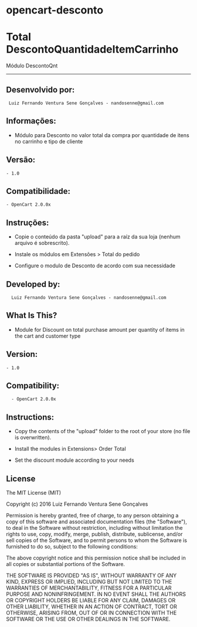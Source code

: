 # opencart-desconto

Total DescontoQuantidadeItemCarrinho
=======================
Módulo DescontoQnt
**************************************

Desenvolvido por:
-----------------------

```
 Luiz Fernando Ventura Sene Gonçalves - nandosenne@gmail.com
```

Informações:
-----------------------

- Módulo para Desconto no valor total da compra por quantidade de itens no carrinho e tipo de cliente


Versão:
-----------------------
```
- 1.0
```
Compatibilidade:
-----------------------
```
- OpenCart 2.0.0x
```

Instruções:
-----------------------

- Copie o conteúdo da pasta "upload" para a raíz da sua loja (nenhum arquivo é sobrescrito).

- Instale os módulos em Extensões > Total do pedido

- Configure o modulo de Desconto de acordo com sua necessidade


Developed by:
-------------

```
  Luiz Fernando Ventura Sene Gonçalves - nandosenne@gmail.com
```

What Is This?
-----------------------

- Module for Discount on total purchase amount per quantity of items in the cart and customer type


Version:
-----------------------
```
- 1.0
```
Compatibility:
-----------------------

```
  - OpenCart 2.0.0x
```

Instructions:
-----------------------

- Copy the contents of the "upload" folder to the root of your store (no file is overwritten).

- Install the modules in Extensions> Order Total

- Set the discount module according to your needs



License
--------------------------
  The MIT License (MIT)

  Copyright (c) 2016 Luiz Fernando Ventura Sene Gonçalves

  Permission is hereby granted, free of charge, to any person obtaining a copy
  of this software and associated documentation files (the "Software"),
  to deal in the Software without restriction, including without limitation the rights to use,
  copy, modify, merge, publish, distribute, sublicense, and/or sell copies of the Software, and to permit
  persons to whom the Software is furnished to do so, subject to the following conditions:

  The above copyright notice and this permission notice shall be included in all copies or substantial portions of the Software.

  THE SOFTWARE IS PROVIDED "AS IS", WITHOUT WARRANTY OF ANY KIND, EXPRESS OR IMPLIED, INCLUDING BUT NOT LIMITED
  TO THE WARRANTIES OF MERCHANTABILITY, FITNESS FOR A PARTICULAR PURPOSE AND NONINFRINGEMENT. IN NO EVENT SHALL
  THE AUTHORS OR COPYRIGHT HOLDERS BE LIABLE FOR ANY CLAIM, DAMAGES OR OTHER LIABILITY, WHETHER IN AN ACTION OF CONTRACT,
  TORT OR OTHERWISE, ARISING FROM, OUT OF OR IN CONNECTION WITH THE SOFTWARE OR THE USE OR OTHER DEALINGS IN THE SOFTWARE.
